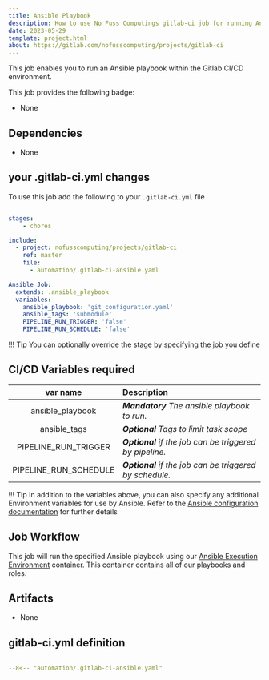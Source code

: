 ```yaml
---
title: Ansible Playbook
description: How to use No Fuss Computings gitlab-ci job for running Ansible Playbooks
date: 2023-05-29
template: project.html
about: https://gitlab.com/nofusscomputing/projects/gitlab-ci
---
```


This job enables you to run an Ansible playbook within the Gitlab CI/CD environment.


This job provides the following badge:

- None


## Dependencies

- None


## your .gitlab-ci.yml changes

To use this job add the following to your `.gitlab-ci.yml` file

``` yaml

stages:
    - chores

include:
  - project: nofusscomputing/projects/gitlab-ci
    ref: master
    file:
      - automation/.gitlab-ci-ansible.yaml

Ansible Job:
  extends: .ansible_playbook
  variables:
    ansible_playbook: 'git_configuration.yaml'
    ansible_tags: 'submodule'
    PIPELINE_RUN_TRIGGER: 'false'
    PIPELINE_RUN_SCHEDULE: 'false'

```

!!! Tip
    You can optionally override the stage by specifying the job you define


## CI/CD Variables required

| var name | Description |
|:----:|:----|
| ansible_playbook | ***Mandatory** The ansible playbook to run.* |
| ansible_tags | ***Optional** Tags to limit task scope* |
| PIPELINE_RUN_TRIGGER | ***Optional** if the job can be triggered by pipeline.* |
| PIPELINE_RUN_SCHEDULE | ***Optional** if the job can be triggered by schedule.* |

!!! Tip
    In addition to the variables above, you can also specify any additional Environment variables for use by Ansible. Refer to the [Ansible configuration documentation](https://docs.ansible.com/ansible/latest/reference_appendices/config.html#common-options) for further details


## Job Workflow

This job will run the specified Ansible playbook using our [Ansible Execution Environment](../execution_environment) container. This container contains all of our playbooks and roles.


## Artifacts

- None


## gitlab-ci.yml definition

``` yaml title=".gitlab-ci.yml" linenums="1"

--8<-- "automation/.gitlab-ci-ansible.yaml"

```
